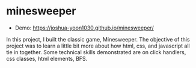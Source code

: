 # minesweeper

- Demo: https://joshua-yoon1030.github.io/minesweeper/

In this project, I built the classic game, Minesweeper. The objective of this project was to learn a little bit more about how html, css, and javascript all tie in together. Some technical skills demonstrated are on click handlers, css classes, html elements, BFS.